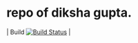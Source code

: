 # repo of diksha gupta.


| Build [![Build Status](https://dev.azure.com/InfyDiksha/DemoProject/_apis/build/status/diksha-gupta04.repo?branchName=master)](https://dev.azure.com/InfyDiksha/DemoProject/_build/latest?definitionId=1&branchName=master) |
